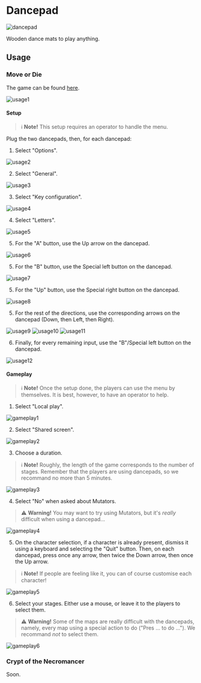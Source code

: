 # Dancepad

![dancepad](./img/dancepad.png)

Wooden dance mats to play anything.

## Usage

### Move or Die

The game can be found [here](https://moveordiegame.com/).

![usage1](./img/mod/usage1.png)

#### Setup

> :information_source: **Note!** This setup requires an operator to handle the menu.

Plug the two dancepads, then, for each dancepad:

1) Select "Options".

![usage2](./img/mod/usage2.png)

2) Select "General".

![usage3](./img/mod/usage3.png)

3) Select "Key configuration".

![usage4](./img/mod/usage4.png)

4) Select "Letters".

![usage5](./img/mod/usage5.png)

5) For the "A" button, use the Up arrow on the dancepad.

![usage6](./img/mod/usage6.png)

5) For the "B" button, use the Special left button on the dancepad.

![usage7](./img/mod/usage7.png)

5) For the "Up" button, use the Special right button on the dancepad.

![usage8](./img/mod/usage8.png)

5) For the rest of the directions, use the corresponding arrows on the dancepad (Down, then Left, then Right).

![usage9](./img/mod/usage9.png)
![usage10](./img/mod/usage10.png)
![usage11](./img/mod/usage11.png)

6) Finally, for every remaining input, use the "B"/Special left button on the dancepad.

![usage12](./img/mod/usage12.png)

#### Gameplay

> :information_source: **Note!** Once the setup done, the players can use the menu by themselves. It is best, however, to have an operator to help.

1) Select "Local play".

![gameplay1](./img/mod/gameplay1.png)

2) Select "Shared screen".

![gameplay2](./img/mod/gameplay2.png)

3) Choose a duration.

> :information_source: **Note!** Roughly, the length of the game corresponds to the number of stages. Remember that the players are using dancepads, so we recommand no more than 5 minutes.

![gameplay3](./img/mod/gameplay3.png)

4) Select "No" when asked about Mutators.

> :warning: **Warning!** You may want to try using Mutators, but it's _really_ difficult when using a dancepad...

![gameplay4](./img/mod/gameplay4.png)

5) On the character selection, if a character is already present, dismiss it using a keyboard and selecting the "Quit" button. Then, on each dancepad, press once any arrow, then twice the Down arrow, then once the Up arrow.

> :information_source: **Note!** If people are feeling like it, you can of course customise each character!

![gameplay5](./img/mod/gameplay5.png)

6) Select your stages. Either use a mouse, or leave it to the players to select them.

> :warning: **Warning!** Some of the maps are really difficult with the dancepads, namely, every map using a special action to do ("Pres ... to do ..."). We recommand _not_ to select them.

![gameplay6](./img/mod/gameplay6.png)

### Crypt of the Necromancer

Soon.
